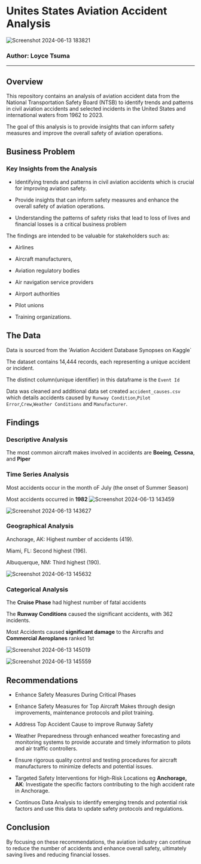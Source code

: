 # Unites States Aviation Accident Analysis
![Screenshot 2024-06-13 183821](https://github.com/She-LoyceTsuma/dsc-phase-1-project-v3/assets/170101999/54b430a5-056f-4e7e-9c24-1a2eae225031)


### Author: Loyce Tsuma
--------------------------------------------------------------------------------------------------------------------------------------------------
## Overview

This repository contains an analysis of aviation accident data from the National Transportation Safety Board (NTSB) to identify trends and patterns in civil aviation accidents and selected incidents in the United States and international waters from 1962 to 2023. 

The goal of this analysis is to provide insights that can inform safety measures and improve the overall safety of aviation operations.



## Business Problem

### Key Insights from the Analysis

- Identifying trends and patterns in civil aviation accidents which is crucial for improving aviation safety.
  
- Provide insights that can inform safety measures and enhance the overall safety of aviation operations.
  
- Understanding the patterns of safety risks that lead to loss of lives and financial losses is a critical business problem

The findings are intended to be valuable for stakeholders such as:

- Airlines
  
- Aircraft manufacturers,
  
- Aviation regulatory bodies
  
- Air navigation service providers
  
- Airport authorities
  
- Pilot unions
  
- Training organizations.


## The Data

Data is sourced from the 'Aviation Accident Database Synopses on Kaggle` 

The dataset contains 14,444 records, each representing a unique accident or incident.

The distinct column(unique identifier) in this dataframe is the `Event Id`

Data was cleaned and additional data set created `accident_causes.csv` which details accidents caused by `Runway Condition`,`Pilot Error`,`Crew`,`Weather Conditions` and `Manufacturer`.

## Findings

### Descriptive Analysis

The most common aircraft makes involved in accidents are **Boeing**, **Cessna**, and **Piper**


### Time Series Analysis

Most accidents occur in the month oF July (the onset of Summer Season)

Most accidents occurred in **1982**
![Screenshot 2024-06-13 143459](https://github.com/She-LoyceTsuma/dsc-phase-1-project-v3/assets/170101999/f8fdd8c9-697f-41a1-b61b-9d9041f7e4ac)

![Screenshot 2024-06-13 143627](https://github.com/She-LoyceTsuma/dsc-phase-1-project-v3/assets/170101999/e097f3f3-50cd-4f1a-9ec8-bc6b5f6ec0c0)


### Geographical Analysis

Anchorage, AK: Highest number of accidents (419).

Miami, FL: Second highest (196).

Albuquerque, NM: Third highest (190).

![Screenshot 2024-06-13 145632](https://github.com/She-LoyceTsuma/dsc-phase-1-project-v3/assets/170101999/42ba8ead-10a4-4707-9d99-1e18eeefdd38)


### Categorical Analysis

The **Cruise Phase** had  highest number of fatal accidents 
 
The **Runway Conditions** caused the  significant accidents, with 362 incidents.

Most Accidents caused **significant damage** to the Aircrafts and **Commercial Aeroplanes** ranked 1st 

![Screenshot 2024-06-13 145019](https://github.com/She-LoyceTsuma/dsc-phase-1-project-v3/assets/170101999/fce37292-5e5e-4dd5-8fe4-907fd8115aac)

![Screenshot 2024-06-13 145559](https://github.com/She-LoyceTsuma/dsc-phase-1-project-v3/assets/170101999/d0a4836c-7eac-48ae-91ce-2ae1cdf6e5f6)



## Recommendations

- Enhance Safety Measures During Critical Phases

- Enhance Safety Measures for Top Aircraft Makes through design improvements, maintenance protocols and pilot training.

- Address Top Accident Cause to improve  Runway Safety

- Weather Preparedness through enhanced weather forecasting and monitoring systems to provide accurate and timely information to pilots and air traffic controllers.

- Ensure rigorous quality control and testing procedures for aircraft manufacturers to minimize defects and potential issues.

- Targeted Safety Interventions for High-Risk Locations eg **Anchorage, AK**: Investigate the specific factors contributing to the high accident rate in Anchorage.

- Continuos Data Analysis  to identify emerging trends and potential risk factors and  use this data to update safety protocols and regulations.

## Conclusion

By focusing on these recommendations, the aviation industry can continue to reduce the number of accidents and enhance overall safety, ultimately saving lives and reducing financial losses.


















     
 
